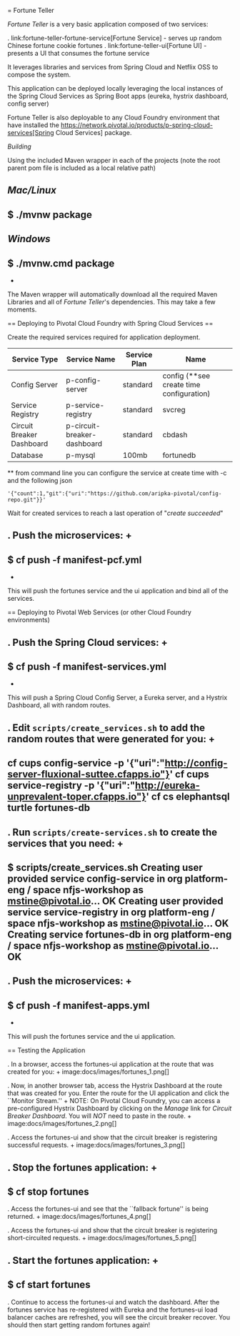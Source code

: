 = Fortune Teller

*Fortune Teller* is a very basic application composed of two services:

. link:fortune-teller-fortune-service[Fortune Service] - serves up random Chinese fortune cookie fortunes
. link:fortune-teller-ui[Fortune UI] - presents a UI that consumes the fortune service

It leverages libraries and services from Spring Cloud and Netflix OSS to compose the system.

This application can be deployed locally leveraging the local instances of the Spring Cloud Services as Spring Boot apps (eureka, hystrix dashboard, config server)

Fortune Teller is also deployable to any Cloud Foundry environment that have installed the https://network.pivotal.io/products/p-spring-cloud-services[Spring Cloud Services] package.

*Building*

Using the included Maven wrapper in each of the projects (note the root parent pom file is included as a local relative path)

_Mac/Linux_
----
$ ./mvnw package  
----
_Windows_
----
$ ./mvnw.cmd package  
----
+
The Maven wrapper will automatically download all the required Maven Libraries and all of _Fortune Teller_'s dependencies. This may take a few moments.


== Deploying to Pivotal Cloud Foundry with Spring Cloud Services ==

Create the required services required for application deployment.

Service Type | Service Name | Service Plan | Name
----- | ----- | ----- | -----
Config Server | p-config-server | standard | config (**see create time configuration)
Service Registry | p-service-registry | standard | svcreg
Circuit Breaker Dashboard | p-circuit-breaker-dashboard | standard | cbdash
Database | p-mysql | 100mb | fortunedb 

** from command line you can configure the service at create time with -c and the following json

```
'{"count":1,"git":{"uri":"https://github.com/aripka-pivotal/config-repo.git"}}'
```

Wait for created services to reach a last operation of "_create succeeded_" 

. Push the microservices:
+
----
$ cf push -f manifest-pcf.yml
----
+
This will push the fortunes service and the ui application and bind all of the services.

== Deploying to Pivotal Web Services (or other Cloud Foundry environments)

. Push the Spring Cloud services:
+
----
$ cf push -f manifest-services.yml
----
+
This will push a Spring Cloud Config Server, a Eureka server, and a Hystrix Dashboard, all with random routes.

. Edit `scripts/create_services.sh` to add the random routes that were generated for you:
+
----
cf cups config-service -p '{"uri":"http://config-server-fluxional-suttee.cfapps.io"}'
cf cups service-registry -p '{"uri":"http://eureka-unprevalent-toper.cfapps.io"}'
cf cs elephantsql turtle fortunes-db
----

. Run `scripts/create-services.sh` to create the services that you need:
+
----
$ scripts/create_services.sh
Creating user provided service config-service in org platform-eng / space nfjs-workshop as mstine@pivotal.io...
OK
Creating user provided service service-registry in org platform-eng / space nfjs-workshop as mstine@pivotal.io...
OK
Creating service fortunes-db in org platform-eng / space nfjs-workshop as mstine@pivotal.io...
OK
----

. Push the microservices:
+
----
$ cf push -f manifest-apps.yml
----
+
This will push the fortunes service and the ui application.

== Testing the Application

. In a browser, access the fortunes-ui application at the route that was created for you:
+
image:docs/images/fortunes_1.png[]

. Now, in another browser tab, access the Hystrix Dashboard at the route that was created for you.
Enter the route for the UI application and click the ``Monitor Stream.''
+
NOTE: On Pivotal Cloud Foundry, you can access a pre-configured Hystrix Dashboard by clicking on the *Manage* link for *Circuit Breaker Dashboard*. You will *NOT* need to paste in the route.
+
image:docs/images/fortunes_2.png[]

. Access the fortunes-ui and show that the circuit breaker is registering successful requests.
+
image:docs/images/fortunes_3.png[]

. Stop the fortunes application:
+
----
$ cf stop fortunes
----

. Access the fortunes-ui and see that the ``fallback fortune'' is being returned.
+
image:docs/images/fortunes_4.png[]

. Access the fortunes-ui and show that the circuit breaker is registering short-circuited requests.
+
image:docs/images/fortunes_5.png[]

. Start the fortunes application:
+
----
$ cf start fortunes
----

. Continue to access the fortunes-ui and watch the dashboard.
After the fortunes service has re-registered with Eureka and the fortunes-ui load balancer caches are refreshed, you will see the circuit breaker recover.
You should then start getting random fortunes again!
